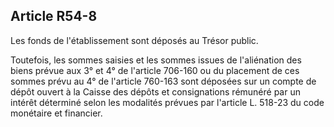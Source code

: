 Article R54-8
----
Les fonds de l'établissement sont déposés au Trésor public.

Toutefois, les sommes saisies et les sommes issues de l'aliénation des biens
prévue aux 3° et 4° de l'article 706-160 ou du placement de ces sommes prévu au
4° de l'article 760-163 sont déposées sur un compte de dépôt ouvert à la Caisse
des dépôts et consignations rémunéré par un intérêt déterminé selon les
modalités prévues par l'article L. 518-23 du code monétaire et financier.
